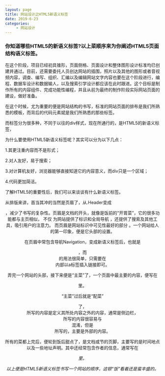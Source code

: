 ```yaml
---
layout: page
title: 网站设计之HTML5新语义标签
date: 2019-6-23
categories:
     - 网站设计
---
```


### 你知道哪些HTML5的新语义标签?以上菜顺序来为你阐述HTML5页面结构语义标签。

在这个阶段，项目已经初具锥形，页面侧格、页面设计和整体图形设计标准均已创建井通过。目前，还需要委托人员创达网站的插围，照片以及其他的图形或者音视频内容，调查、编写、组织、汇编以及编辑网站文字内容也要在这个阶段进行，编程、数据车设计和数据输人，以及搜索引学设计都应该在此时跟进。这个目标是制作所有的内容组件、完成功能性编程，并且从前为最终的制作阶段实际网站页面的建设，做好准备。

在这个时候，尤为重要的便是网站结构的书写，标准的网站页面的排布是我们所熟悉的模板，而背后的代码元素斌是我们所熟悉的那些标签。

而标签分为很多种，不同于以往的div样式，现在所通行的，是HTML5的新语义标签，

为什么要使用HTML5新语义标签呢？其实可以分为以下几点：

1.其更注重内容而不是形式；

2.对人友好，易于搜索；

3.对计算机友好，浏览器能够直接知道它的内容意义，而div只是一个区域；

4.代码更加简洁。

了解HTML5的重要性后，我们可以来谈谈有什么新语义标签。

从排版来讲，首当其冲的当然是页眉了，从.Header变成<header>，减少了书写的复杂性。页眉是文档的开头，就像是饭前的“开胃菜”，它的很多功能都与主页相似， 不仅 为网站提供了标识和全局导航 ，还提供了搜索及其他工具，吸引用户的注意力。 而页眉是网站标识中可见性最好的部分 。一个网站给人的第一印象，便是它头部的设置。

在页眉中常包含导航Navigation，变成新语义标签后，也就是<nav>，而<nav>的用法很简单，只需要在<nav>内部以a标签插入链接即可。

弄完一个网站的头部，接下来便是“主菜”了，一个页面中最主要的内容，便写在<main>里。

“主菜”过后就是“配菜”<aside>了，<aside>所写的内容是定义其所处内容之外的内容，通常是侧边栏，<aside>所写的内容很容易与<article>混淆，但是<article>所写的，主要是外部的内容。

所有的菜都上完后，便轮到饭后甜点<fooer>了，<fooer>是文档或节的页脚，主要写的是时间地点以及一些地址声明。其中还经常包含作者的信息，通常写在<address>里。

以上便是HTML5新语义标签书写一个网站的顺序，这顿“饭”看着还是蛮丰盛的。
